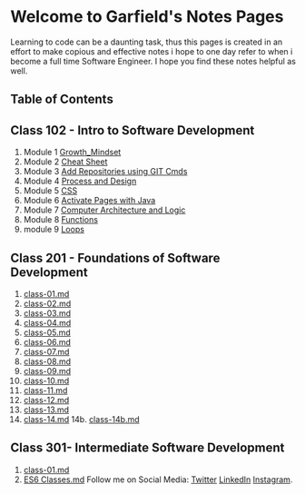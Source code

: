 # Welcome to Garfield's  Notes Pages

Learning to code can be a daunting task, thus this pages is created in an effort to make copious and effective notes i hope to one day refer to when i become a full time Software Engineer. I hope you find these notes helpful as well.

## Table of Contents

## Class 102 - Intro to Software Development

1. Module 1 [Growth_Mindset](/102/Growth_Mindset.md)
2. Module 2 [Cheat Sheet](/102/cheat_sheet.md)
3. Module 3 [Add Repositories using GIT Cmds](/102/Adding_Repositories_using_GIT.md)
4. Module 4 [Process and Design](/102/Process_and_Design.md)
5. Module 5 [CSS](/102/CSS.md)
6. Module 6 [Activate Pages with Java](/102/java.md)
7. Module 7 [Computer Architecture and Logic](/102/CAL.md)
8. Module 8 [Functions](/102/Functions.md)
9. module 9 [Loops](/102/loops.md)

## Class 201 - Foundations of Software Development

1. [class-01.md](/201/class01.md)
2. [class-02.md](/201/class02.md)
3. [class-03.md](/201/class03.md)
4. [class-04.md](201/class04.md)
5. [class-05.md](201/class05.md)
6. [class-06.md](201/class06.md)
7. [class-07.md](201/class07.md)
8. [class-08.md](201/class08.md)
9. [class-09.md](201/class09.md)
10. [class-10.md](201/class10.md)
11. [class-11.md](201/class11.md)
12. [class-12.md](201/class12.md)
13. [class-13.md](201/class13.md)
14. [class-14.md](201/class14.md)
14b. [class-14b.md](201/class14b.md)

## Class 301- Intermediate Software Development

1. [class-01.md](301/class01.md)
2. [ES6 Classes.md](301/ES6Classes.md)
Follow me on Social Media:
[Twitter](https://twitter.com/d_faded1) [LinkedIn](https://www.linkedin.com/in/garfieldgrant/) [Instagram](https://www.instagram.com/faded_in_reality/).  
